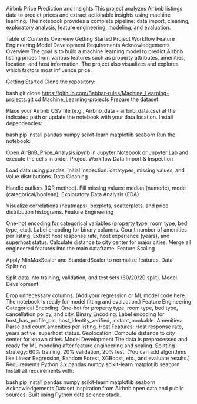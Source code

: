 Airbnb Price Prediction and Insights
This project analyzes Airbnb listings data to predict prices and extract actionable insights using machine learning. The notebook provides a complete pipeline: data import, cleaning, exploratory analysis, feature engineering, modeling, and evaluation.

Table of Contents
Overview
Getting Started
Project Workflow
Feature Engineering
Model Development
Requirements
Acknowledgements
Overview
The goal is to build a machine learning model to predict Airbnb listing prices from various features such as property attributes, amenities, location, and host information. The project also visualizes and explores which factors most influence price.

Getting Started
Clone the repository:

bash
git clone https://github.com/Babbar-rules/Machine_Learning-projects.git
cd Machine_Learning-projects
Prepare the dataset:

Place your Airbnb CSV file (e.g., Airbnb_data - airbnb_data.csv) at the indicated path or update the notebook with your data location.
Install dependencies:

bash
pip install pandas numpy scikit-learn matplotlib seaborn
Run the notebook:

Open AirBnB_Price_Analysis.ipynb in Jupyter Notebook or Jupyter Lab and execute the cells in order.
Project Workflow
Data Import & Inspection

Load data using pandas.
Initial inspection: datatypes, missing values, and value distributions.
Data Cleaning

Handle outliers (IQR method).
Fill missing values: median (numeric), mode (categorical/boolean).
Exploratory Data Analysis (EDA)

Visualize correlations (heatmaps), boxplots, scatterplots, and price distribution histograms.
Feature Engineering

One-hot encoding for categorical variables (property type, room type, bed type, etc.).
Label encoding for binary columns.
Count number of amenities per listing.
Extract host response rate, host experience (years), and superhost status.
Calculate distance to city center for major cities.
Merge all engineered features into the main dataframe.
Feature Scaling

Apply MinMaxScaler and StandardScaler to normalize features.
Data Splitting

Split data into training, validation, and test sets (60/20/20 split).
Model Development

Drop unnecessary columns.
(Add your regression or ML model code here. The notebook is ready for model fitting and evaluation.)
Feature Engineering
Categorical Encoding: One-hot for property type, room type, bed type, cancellation policy, and city.
Binary Encoding: Label encoding for host_has_profile_pic, host_identity_verified, instant_bookable.
Amenities: Parse and count amenities per listing.
Host Features: Host response rate, years active, superhost status.
Geolocation: Compute distance to city center for known cities.
Model Development
The data is preprocessed and ready for ML modeling after feature engineering and scaling.
Splitting strategy: 60% training, 20% validation, 20% test.
(You can add algorithms like Linear Regression, Random Forest, XGBoost, etc., and evaluate results.)
Requirements
Python 3.x
pandas
numpy
scikit-learn
matplotlib
seaborn
Install all requirements with:

bash
pip install pandas numpy scikit-learn matplotlib seaborn
Acknowledgements
Dataset inspiration from Airbnb open data and public sources.
Built using Python data science stack.
